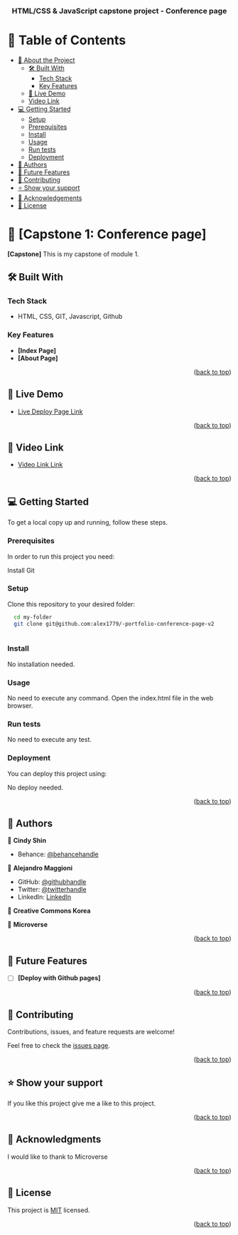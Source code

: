 <a name="readme-top"></a>



<div align="center">

  
  <br/>

  <h3><b>HTML/CSS & JavaScript capstone project - Conference page</b></h3>

</div>

<!-- TABLE OF CONTENTS -->

# 📗 Table of Contents

- [📖 About the Project](#about-project)
  - [🛠 Built With](#built-with)
    - [Tech Stack](#tech-stack)
    - [Key Features](#key-features)
  - [🚀 Live Demo](#live-demo)
  - [ Video Link](#video-link)
- [💻 Getting Started](#getting-started)
  - [Setup](#setup)
  - [Prerequisites](#prerequisites)
  - [Install](#install)
  - [Usage](#usage)
  - [Run tests](#run-tests)
  - [Deployment](#triangular_flag_on_post-deployment)
- [👥 Authors](#authors)
- [🔭 Future Features](#future-features)
- [🤝 Contributing](#contributing)
- [⭐️ Show your support](#support)
- [🙏 Acknowledgements](#acknowledgements)
- [📝 License](#license)

<!-- PROJECT DESCRIPTION -->

# 📖 [Capstone 1: Conference page] <a name="Capstone 1: Conference page"></a>

**[Capstone]** This is my capstone of module 1.

## 🛠 Built With <a name="built-with"></a>

### Tech Stack <a name="tech-stack"></a>

- HTML, CSS, GIT, Javascript, Github

<!-- Features -->

### Key Features <a name="key-features"></a>


- **[Index Page]**
- **[About Page]**


<p align="right">(<a href="#readme-top">back to top</a>)</p>


<!-- LIVE DEMO -->

## 🚀 Live Demo <a name="live-demo"></a>

- [Live Deploy Page Link](https://alex1779.github.io/-portfolio-conference-page-v2/)

<p align="right">(<a href="#readme-top">back to top</a>)</p>



<!-- VIDEO LINK -->

## 🚀 Video Link <a name="video-link"></a>

- [Video Link Link](https://drive.google.com/file/d/1DuoxWYmqwHUIUOKcU-g_OT13VYP6PDrA/view?usp=sharing)

<p align="right">(<a href="#readme-top">back to top</a>)</p>


<!-- GETTING STARTED -->

## 💻 Getting Started <a name="getting-started"></a>


To get a local copy up and running, follow these steps.

### Prerequisites

In order to run this project you need:

Install Git


### Setup

Clone this repository to your desired folder:

```sh
  cd my-folder
  git clone git@github.com:alex1779/-portfolio-conference-page-v2
  
```

### Install

No installation needed.


### Usage

No need to execute any command. Open the index.html file in the web browser.


### Run tests

No need to execute any test.


### Deployment

You can deploy this project using:

No deploy needed.


<p align="right">(<a href="#readme-top">back to top</a>)</p>

<!-- AUTHOR -->

## 👥 Authors <a name="authors"></a>


👤 **Cindy Shin**

- Behance: [@behancehandle](https://www.behance.net/adagio07)


👤 **Alejandro Maggioni**

- GitHub: [@githubhandle](https://github.com/alex1779/)
- Twitter: [@twitterhandle](https://twitter.com/alex1779)
- LinkedIn: [LinkedIn](https://www.linkedin.com/in/alejandro-maggioni-086678b5/)


👤 **Creative Commons Korea**


👤 **Microverse**


<p align="right">(<a href="#readme-top">back to top</a>)</p>

<!-- FUTURE FEATURES -->

## 🔭 Future Features <a name="future-features"></a>


- [ ] **[Deploy with Github pages]**



<p align="right">(<a href="#readme-top">back to top</a>)</p>

<!-- CONTRIBUTING -->

## 🤝 Contributing <a name="contributing"></a>

Contributions, issues, and feature requests are welcome!

Feel free to check the [issues page](../../issues/).

<p align="right">(<a href="#readme-top">back to top</a>)</p>

<!-- SUPPORT -->

## ⭐️ Show your support <a name="support"></a>


If you like this project give me a like to this project.

<p align="right">(<a href="#readme-top">back to top</a>)</p>

<!-- ACKNOWLEDGEMENTS -->

## 🙏 Acknowledgments <a name="acknowledgements"></a>


I would like to thank to Microverse

<p align="right">(<a href="#readme-top">back to top</a>)</p>

<!-- LICENSE -->

## 📝 License <a name="license"></a>

This project is [MIT](./LICENSE) licensed.



<p align="right">(<a href="#readme-top">back to top</a>)</p>
